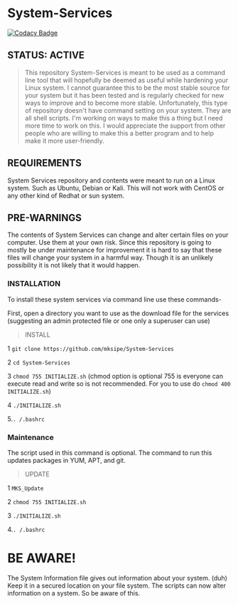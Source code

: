 # System-Services
[![Codacy Badge](https://api.codacy.com/project/badge/Grade/3133583a0f174b6cba59a5f3885fc279)](https://app.codacy.com/app/mksipe/System-Services?utm_source=github.com&utm_medium=referral&utm_content=mksipe/System-Services&utm_campaign=badger)
## STATUS: ACTIVE

>This repository System-Services is meant to be used as a command line tool that will hopefully be deemed as useful while hardening your Linux system. I cannot guarantee this to be the most stable source for your system but it has been tested and is regularly checked for new ways to improve and to become more stable. Unfortunately, this type of repository doesn't have command setting on your system. They are all shell scripts. I'm working on ways to make this a thing but I need more time to work on this. I would appreciate the support from other people who are willing to make this a better program and to help make it more user-friendly.

## REQUIREMENTS

System Services repository and contents were meant to run on a Linux system. Such as Ubuntu, Debian or Kali. This will not work with CentOS or any other kind of Redhat or sun system.

## PRE-WARNINGS

The contents of System Services can change and alter certain files on your computer. Use them at your own risk. Since this repository is going to mostly be under maintenance for improvement it is hard to say that these files will change your system in a harmful way. Though it is an unlikely possibility it is not likely that it would happen.

### INSTALLATION

To install these system services via command line use these commands-

First, open a directory you want to use as the download file for the services (suggesting an admin protected file or one only a superuser can use)

>INSTALL

 1 `git clone https://github.com/mksipe/System-Services`
 
 2 `cd System-Services`
 
 3 `chmod 755 INITIALIZE.sh` (chmod option is optional 755 is everyone can execute read and write so is not recommended. For you to use do `chmod 400 INITIALIZE.sh`)
 
 4 `./INITIALIZE.sh`

 5.`. /.bashrc`
 
### Maintenance

The script used in this command is optional. The command to run this updates packages in YUM, APT, and git.

>UPDATE
 
1 `MKS_Update`

2 `chmod 755 INITIALIZE.sh`

3 `./INITIALIZE.sh`

4.`. /.bashrc`

# BE AWARE!

The System Information file gives out information about your system. (duh) Keep it in a secured location on your file system. The scripts can now alter information on a system. So be aware of this.
